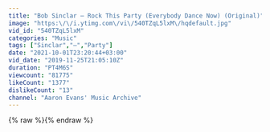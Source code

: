 ```yaml
---
title: "Bob Sinclar ‎– Rock This Party (Everybody Dance Now) (Original)"
image: "https:\/\/i.ytimg.com\/vi\/540TZqL5lxM\/hqdefault.jpg"
vid_id: "540TZqL5lxM"
categories: "Music"
tags: ["Sinclar","‎–","Party"]
date: "2021-10-01T23:20:44+03:00"
vid_date: "2019-11-25T21:05:10Z"
duration: "PT4M6S"
viewcount: "81775"
likeCount: "1377"
dislikeCount: "13"
channel: "Aaron Evans' Music Archive"
---
```

{% raw %}{% endraw %}
